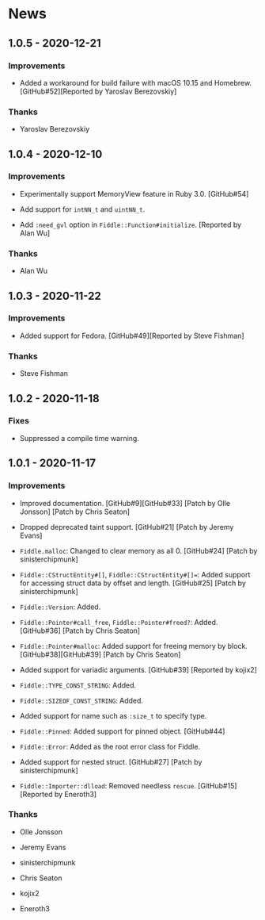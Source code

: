 # News

## 1.0.5 - 2020-12-21

### Improvements

  * Added a workaround for build failure with macOS 10.15 and Homebrew.
    [GitHub#52][Reported by Yaroslav Berezovskiy]

### Thanks

  * Yaroslav Berezovskiy

## 1.0.4 - 2020-12-10

### Improvements

  * Experimentally support MemoryView feature in Ruby 3.0.
    [GitHub#54]

  * Add support for `intNN_t` and `uintNN_t`.

  * Add `:need_gvl` option in `Fiddle::Function#initialize`.
    [Reported by Alan Wu]

### Thanks

  * Alan Wu

## 1.0.3 - 2020-11-22

### Improvements

  * Added support for Fedora.
    [GitHub#49][Reported by Steve Fishman]

### Thanks

  * Steve Fishman

## 1.0.2 - 2020-11-18

### Fixes

  * Suppressed a compile time warning.

## 1.0.1 - 2020-11-17

### Improvements

  * Improved documentation.
    [GitHub#9][GitHub#33]
    [Patch by Olle Jonsson]
    [Patch by Chris Seaton]

  * Dropped deprecated taint support.
    [GitHub#21]
    [Patch by Jeremy Evans]

  * `Fiddle.malloc`: Changed to clear memory as all 0.
    [GitHub#24]
    [Patch by sinisterchipmunk]

  * `Fiddle::CStructEntity#[]`, `Fiddle::CStructEntity#[]=`: Added
    support for accessing struct data by offset and length.
    [GitHub#25]
    [Patch by sinisterchipmunk]

  * `Fiddle::Version`: Added.

  * `Fiddle::Pointer#call_free`, `Fiddle::Pointer#freed?`: Added.
    [GitHub#36]
    [Patch by Chris Seaton]

  * `Fiddle::Pointer#malloc`: Added support for freeing memory by block.
    [GitHub#38][GitHub#39]
    [Patch by Chris Seaton]

  * Added support for variadic arguments.
    [GitHub#39]
    [Reported by kojix2]

  * `Fiddle::TYPE_CONST_STRING`: Added.

  * `Fiddle::SIZEOF_CONST_STRING`: Added.

  * Added support for name such as `:size_t` to specify type.

  * `Fiddle::Pinned`: Added support for pinned object.
    [GitHub#44]

  * `Fiddle::Error`: Added as the root error class for Fiddle.

  * Added support for nested struct.
    [GitHub#27]
    [Patch by sinisterchipmunk]

  * `Fiddle::Importer::dlload`: Removed needless `rescue`.
    [GitHub#15]
    [Reported by Eneroth3]

### Thanks

  * Olle Jonsson

  * Jeremy Evans

  * sinisterchipmunk

  * Chris Seaton

  * kojix2

  * Eneroth3
